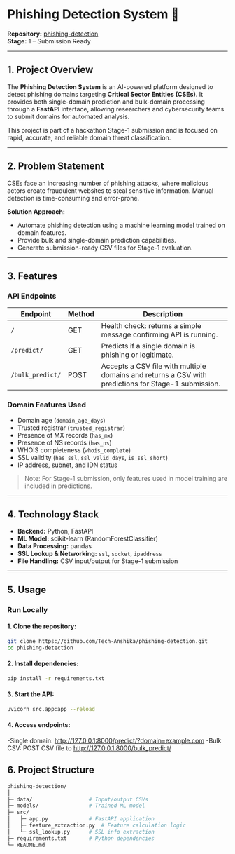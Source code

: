 # Phishing Detection System 🚨

**Repository:** [phishing-detection](https://github.com/Tech-Anshika/phishing-detection)  
**Stage:** 1 – Submission Ready  

---

## 1. Project Overview

The **Phishing Detection System** is an AI-powered platform designed to detect phishing domains targeting **Critical Sector Entities (CSEs)**. It provides both single-domain prediction and bulk-domain processing through a **FastAPI** interface, allowing researchers and cybersecurity teams to submit domains for automated analysis.  

This project is part of a hackathon Stage-1 submission and is focused on rapid, accurate, and reliable domain threat classification.

---

## 2. Problem Statement

CSEs face an increasing number of phishing attacks, where malicious actors create fraudulent websites to steal sensitive information. Manual detection is time-consuming and error-prone.  

**Solution Approach:**  
- Automate phishing detection using a machine learning model trained on domain features.  
- Provide bulk and single-domain prediction capabilities.  
- Generate submission-ready CSV files for Stage-1 evaluation.  

---

## 3. Features

### API Endpoints

| Endpoint | Method | Description |
|----------|--------|-------------|
| `/` | GET | Health check: returns a simple message confirming API is running. |
| `/predict/` | GET | Predicts if a single domain is phishing or legitimate. |
| `/bulk_predict/` | POST | Accepts a CSV file with multiple domains and returns a CSV with predictions for Stage-1 submission. |

### Domain Features Used

- Domain age (`domain_age_days`)  
- Trusted registrar (`trusted_registrar`)  
- Presence of MX records (`has_mx`)  
- Presence of NS records (`has_ns`)  
- WHOIS completeness (`whois_complete`)  
- SSL validity (`has_ssl`, `ssl_valid_days`, `is_ssl_short`)  
- IP address, subnet, and IDN status  

> Note: For Stage-1 submission, only features used in model training are included in predictions.

---

## 4. Technology Stack

- **Backend:** Python, FastAPI  
- **ML Model:** scikit-learn (RandomForestClassifier)  
- **Data Processing:** pandas  
- **SSL Lookup & Networking:** `ssl`, `socket`, `ipaddress`  
- **File Handling:** CSV input/output for Stage-1 submission  

---

## 5. Usage

### Run Locally

#### 1. Clone the repository:

```bash
git clone https://github.com/Tech-Anshika/phishing-detection.git
cd phishing-detection
```
#### 2. Install dependencies:
```bash
pip install -r requirements.txt
```
#### 3. Start the API:
```bash
uvicorn src.app:app --reload
```
#### 4. Access endpoints:
-Single domain: http://127.0.0.1:8000/predict/?domain=example.com
-Bulk CSV: POST CSV file to http://127.0.0.1:8000/bulk_predict/
## 6. Project Structure
```bash
phishing-detection/
│
├─ data/                  # Input/output CSVs
├─ models/                # Trained ML model
├─ src/
│   ├─ app.py             # FastAPI application
│   ├─ feature_extraction.py  # Feature calculation logic
│   └─ ssl_lookup.py      # SSL info extraction
├─ requirements.txt       # Python dependencies
└─ README.md
```
